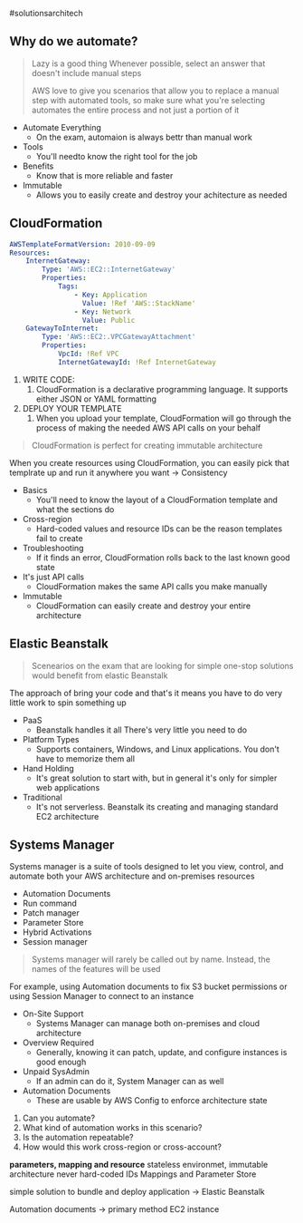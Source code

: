 #solutionsarchitech
## Why do we automate?
> Lazy is a good thing
> Whenever possible, select an answer that doesn't include manual steps
> 
> AWS love to give you scenarios that allow you to replace a manual step with automated tools, so make sure what you're selecting automates the entire process and not just a portion of it

- Automate Everything
	- On the exam, automaion is always bettr than manual work
- Tools
	- You'll needto know the right tool for the job
- Benefits
	- Know that is more reliable and faster
- Immutable
	- Allows you to easily create and destroy your achitecture as needed

## CloudFormation
```yaml
AWSTemplateFormatVersion: 2010-09-09
Resources:
	InternetGateway:
		Type: 'AWS::EC2::InternetGateway'
		Properties:
			Tags:
				- Key: Application
				  Value: !Ref 'AWS::StackName'
				- Key: Network
				  Value: Public
	GatewayToInternet:
		Type: 'AWS::EC2:.VPCGatewayAttachment'
		Properties:
			VpcId: !Ref VPC
			InternetGatewayId: !Ref InternetGateway
```

1. WRITE CODE:
	1. CloudFormation is a declarative programming language. It supports either JSON or YAML formatting
2. DEPLOY YOUR TEMPLATE
	1. When you upload your template, CloudFormation will go through the process of making the needed AWS API calls on your behalf

> CloudFormation is perfect for creating immutable architecture

When you create resources using CloudFormation, you can easily pick that templrate up and run it anywhere you want -> Consistency

- Basics
	- You'll need to know the layout of a CloudFormation template and what the sections do
- Cross-region
	- Hard-coded values and resource IDs can be the reason templates fail to create
- Troubleshooting
	- If it finds an error, CloudFormation rolls back to the last known good state
- It's just API calls
	- CloudFormation makes the same API calls you make manually
- Immutable
	- CloudFormation can easily create and destroy your entire architecture

## Elastic Beanstalk
> Scenearios on the exam that are looking for simple one-stop solutions would benefit from elastic Beanstalk

The approach of bring your code and that's it means you have to do very little work to spin something up

- PaaS
	- Beanstalk handles it all There's very little you need to do
- Platform Types
	- Supports containers, Windows, and Linux applications. You don't have to memorize them all
- Hand Holding
	- It's great solution to start with, but in general it's only for simpler web applications
- Traditional
	- It's not serverless. Beanstalk its creating and managing standard EC2 architecture

## Systems Manager
Systems manager is a suite of tools designed to let you view, control, and automate both your AWS architecture and on-premises resources

- Automation Documents
- Run command
- Patch manager
- Parameter Store
- Hybrid Activations
- Session manager

> Systems manager will rarely be called out by name. Instead, the names of the features will be used

For example, using Automation documents to fix S3 bucket permissions or using Session Manager to connect to an instance

- On-Site Support
	- Systems Manager can manage both on-premises and cloud architecture
- Overview Required
	- Generally, knowing it can patch, update, and configure instances is good enough
- Unpaid SysAdmin
	- If an admin can do it, System Manager can as well
- Automation Documents
	- These are usable by AWS Config to enforce architecture state

1. Can you automate?
2. What kind of automation works in this scenario?
3. Is the automation repeatable?
4. How would this work cross-region or cross-account?

**parameters, mapping and resource**
stateless environmet, immutable architecture
never hard-coded IDs
Mappings and Parameter Store


simple solution to bundle and deploy application -> Elastic Beanstalk

Automation documents -> primary method EC2 instance
